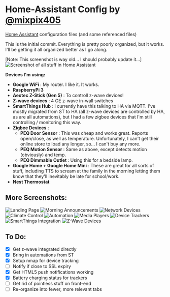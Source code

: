 # Home-Assistant Config by [@mixpix405](http://www.twitter.com/mixpix405)
[Home Assistant](https://home-assistant.io/) configuration files (and some referenced files)

This is the initial commit. Everything is pretty poorly organized, but it works. I'll be getting it all organized better as I go along.

[Note: This screenshot is way old... I should probably update it...]
![Screenshot of all stuff in Home Assistant](https://imgur.com/zBFvAal.png)

**Devices I'm using:**
* **Google WiFi** : My router. I like it. It works.
* **RaspberryPi 3**
* **Aeotec Z-Stick (Gen 5)** : To controll z-wave devices!
* **Z-wave devices** : 4 GE z-wave in-wall switches
* **SmartThings Hub** : I currently have this talking to HA via MQTT. I've mostly migrated from ST to HA (all z-wave devices are controlled by HA, as are all automations), but I had a few zigbee devices that I'm still controlling / monitoring this way.
* **Zigbee Devices** : 
    * **PEQ Door Sensor** : This was cheap and works great. Reports open/close, as well as temperature. Unfortunately, I can't get their online store to load any longer, so... I can't buy any more.
    * **PEQ Motion Sensor** : Same as above, except detects motion (obviously) and temp.
    * **PEQ Dimmable Outlet** : Using this for a bedside lamp.
* **Google Home + Google Home Mini** : These are great for all sorts of stuff, including TTS to scream at the family in the morning letting them know that they'll inevitably be late for school/work.
* **Nest Thermostat**

## More Screenshots:

![Landing Page](https://imgur.com/xtBjrus.png)
![Morning Announcements](https://imgur.com/MrkMrus.png)
![Network Devices](https://imgur.com/rAnmnE7.png)
![Climate Control](https://imgur.com/7q4RO0f.png)
![Automation](https://imgur.com/YJBqCNX.png)
![Media Players](https://imgur.com/xeyboYC.png)
![Device Trackers](https://imgur.com/4lgldWN.png)
![SmartThings Integration](https://imgur.com/jbkJdiX.png)
![Z-Wave Devices](https://imgur.com/SplXlbC.png)

## To Do:

- [x] Get z-wave integrated directly
- [x] Bring in automations from ST
- [x] Setup nmap for device tracking
- [ ] Notify if close to SSL expiry
- [x] Get HTML5 push notifications working
- [x] Battery charging status for trackers
- [ ] Get rid of pointless stuff on front-end
- [ ] Re-organize into fewer, more relevant tabs